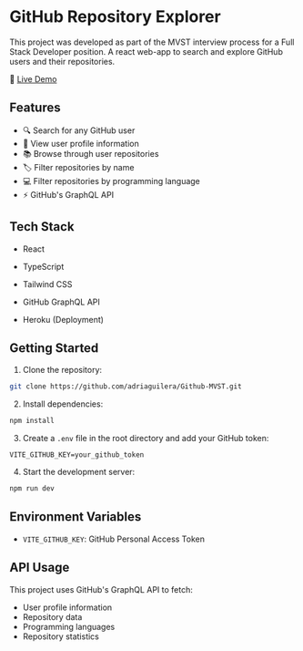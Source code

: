 # GitHub Repository Explorer

This project was developed as part of the MVST interview process for a Full Stack Developer position. A react web-app to search and explore GitHub users and their repositories.

🔗 [Live Demo](https://github-mvst-21b43fc3bf42.herokuapp.com/)

## Features

- 🔍 Search for any GitHub user
- 👤 View user profile information
- 📚 Browse through user repositories
- 🏷️ Filter repositories by name
- 💻 Filter repositories by programming language
- ⚡ GitHub's GraphQL API

## Tech Stack

- React
- TypeScript
- Tailwind CSS
- GitHub GraphQL API

- Heroku (Deployment)

## Getting Started

1. Clone the repository:
```bash
git clone https://github.com/adriaguilera/Github-MVST.git
```

2. Install dependencies:
```bash
npm install
```

3. Create a `.env` file in the root directory and add your GitHub token:
```
VITE_GITHUB_KEY=your_github_token
```

4. Start the development server:
```bash
npm run dev
```

## Environment Variables

- `VITE_GITHUB_KEY`: GitHub Personal Access Token 

## API Usage

This project uses GitHub's GraphQL API to fetch:
- User profile information
- Repository data
- Programming languages
- Repository statistics
